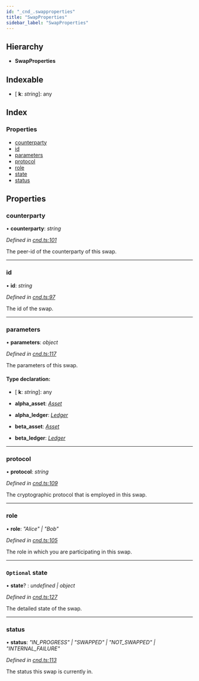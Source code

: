 ```yaml
---
id: "_cnd_.swapproperties"
title: "SwapProperties"
sidebar_label: "SwapProperties"
---
```


## Hierarchy

* **SwapProperties**

## Indexable

* \[ **k**: *string*\]: any

## Index

### Properties

* [counterparty](_cnd_.swapproperties.md#counterparty)
* [id](_cnd_.swapproperties.md#id)
* [parameters](_cnd_.swapproperties.md#parameters)
* [protocol](_cnd_.swapproperties.md#protocol)
* [role](_cnd_.swapproperties.md#role)
* [state](_cnd_.swapproperties.md#optional-state)
* [status](_cnd_.swapproperties.md#status)

## Properties

###  counterparty

• **counterparty**: *string*

*Defined in [cnd.ts:101](https://github.com/comit-network/comit-js-sdk/blob/d186ad0/src/cnd.ts#L101)*

The peer-id of the counterparty of this swap.

___

###  id

• **id**: *string*

*Defined in [cnd.ts:97](https://github.com/comit-network/comit-js-sdk/blob/d186ad0/src/cnd.ts#L97)*

The id of the swap.

___

###  parameters

• **parameters**: *object*

*Defined in [cnd.ts:117](https://github.com/comit-network/comit-js-sdk/blob/d186ad0/src/cnd.ts#L117)*

The parameters of this swap.

#### Type declaration:

* \[ **k**: *string*\]: any

* **alpha_asset**: *[Asset](_cnd_.asset.md)*

* **alpha_ledger**: *[Ledger](_cnd_.ledger.md)*

* **beta_asset**: *[Asset](_cnd_.asset.md)*

* **beta_ledger**: *[Ledger](_cnd_.ledger.md)*

___

###  protocol

• **protocol**: *string*

*Defined in [cnd.ts:109](https://github.com/comit-network/comit-js-sdk/blob/d186ad0/src/cnd.ts#L109)*

The cryptographic protocol that is employed in this swap.

___

###  role

• **role**: *"Alice" | "Bob"*

*Defined in [cnd.ts:105](https://github.com/comit-network/comit-js-sdk/blob/d186ad0/src/cnd.ts#L105)*

The role in which you are participating in this swap.

___

### `Optional` state

• **state**? : *undefined | object*

*Defined in [cnd.ts:127](https://github.com/comit-network/comit-js-sdk/blob/d186ad0/src/cnd.ts#L127)*

The detailed state of the swap.

___

###  status

• **status**: *"IN_PROGRESS" | "SWAPPED" | "NOT_SWAPPED" | "INTERNAL_FAILURE"*

*Defined in [cnd.ts:113](https://github.com/comit-network/comit-js-sdk/blob/d186ad0/src/cnd.ts#L113)*

The status this swap is currently in.
